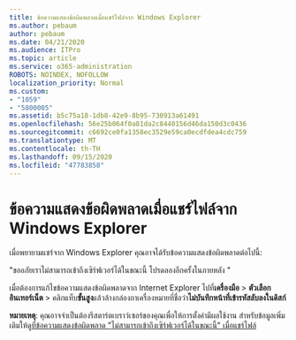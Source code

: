 ```yaml
---
title: ข้อความแสดงข้อผิดพลาดเมื่อแชร์ไฟล์จาก Windows Explorer
ms.author: pebaum
author: pebaum
ms.date: 04/21/2020
ms.audience: ITPro
ms.topic: article
ms.service: o365-administration
ROBOTS: NOINDEX, NOFOLLOW
localization_priority: Normal
ms.custom:
- "1059"
- "5800005"
ms.assetid: b5c75a18-1db8-42e9-8b95-730913a61491
ms.openlocfilehash: 56e25b064f0a81da2c8440156d46da150d3c0436
ms.sourcegitcommit: c6692ce0fa1358ec3529e59ca0ecdfdea4cdc759
ms.translationtype: MT
ms.contentlocale: th-TH
ms.lasthandoff: 09/15/2020
ms.locfileid: "47783858"
---
```

# <a name="error-message-when-sharing-files-from-windows-explorer"></a>ข้อความแสดงข้อผิดพลาดเมื่อแชร์ไฟล์จาก Windows Explorer

เมื่อพยายามแชร์จาก Windows Explorer คุณอาจได้รับข้อความแสดงข้อผิดพลาดต่อไปนี้:
  
"ขออภัยเราไม่สามารถเข้าถึงเซิร์ฟเวอร์ได้ในขณะนี้ โปรดลองอีกครั้งในภายหลัง "
  
เมื่อต้องการแก้ไขข้อความแสดงข้อผิดพลาดจาก Internet Explorer ไปที่**เครื่องมือ** \> **ตัวเลือกอินเทอร์เน็ต** \> คลิกแท็บ**ขั้นสูง**แล้วล้างกล่องกาเครื่องหมายที่ชื่อว่า**ไม่บันทึกหน้าที่เข้ารหัสลับลงในดิสก์**
  
 **หมายเหตุ**: คุณอาจจำเป็นต้องรีสตาร์ตเบราว์เซอร์ของคุณเพื่อให้การตั้งค่ามีผลใช้งาน สำหรับข้อมูลเพิ่มเติมให้ดู[ที่ข้อความแสดงข้อผิดพลาด "ไม่สามารถเข้าถึงเซิร์ฟเวอร์ได้ในขณะนี้" เมื่อแชร์ไฟล์](https://go.microsoft.com/fwlink/?linkid=2022914)
  